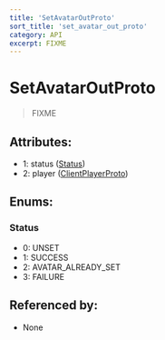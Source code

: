 ```yaml
---
title: 'SetAvatarOutProto'
sort_title: 'set_avatar_out_proto'
category: API
excerpt: FIXME
---
```


# SetAvatarOutProto

> FIXME

## Attributes:

- 1: status ([Status](#status))
- 2: player ([ClientPlayerProto](../ClientPlayerProto/))

## Enums:

### Status
- 0: UNSET
- 1: SUCCESS
- 2: AVATAR_ALREADY_SET
- 3: FAILURE

## Referenced by:

- None
